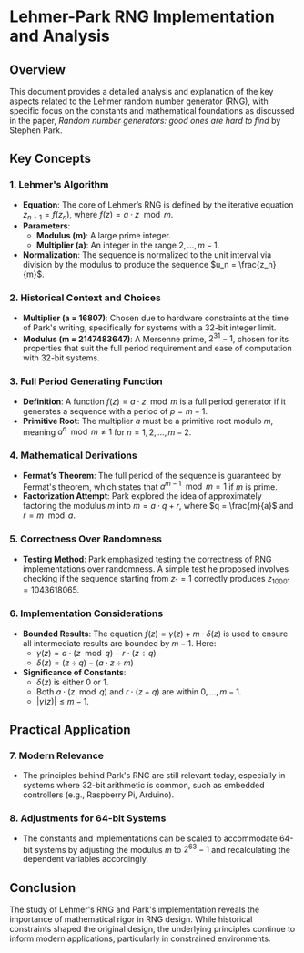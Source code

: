 # Lehmer-Park RNG Implementation and Analysis

## Overview

This document provides a detailed analysis and explanation of the key aspects
related to the Lehmer random number generator (RNG), with specific focus on the
constants and mathematical foundations as discussed in the paper, _Random
number generators: good ones are hard to find_ by Stephen Park.

## Key Concepts

### 1. **Lehmer's Algorithm**

- **Equation**: The core of Lehmer’s RNG is defined by the iterative equation
  $z_{n+1} = f(z_n)$, where $f(z) = a \cdot z \mod m$.
- **Parameters**:
  - **Modulus (m)**: A large prime integer.
  - **Multiplier (a)**: An integer in the range $2, \dots, m-1$.
- **Normalization**: The sequence is normalized to the unit interval via
  division by the modulus to produce the sequence $u_n = \frac{z_n}{m}$.

### 2. **Historical Context and Choices**

- **Multiplier (a = 16807)**: Chosen due to hardware constraints at the time of
  Park's writing, specifically for systems with a 32-bit integer limit.
- **Modulus (m = 2147483647)**: A Mersenne prime, $2^{31} - 1$, chosen for its
  properties that suit the full period requirement and ease of computation with
  32-bit systems.

### 3. **Full Period Generating Function**

- **Definition**: A function $f(z) = a \cdot z \mod m$ is a full period
  generator if it generates a sequence with a period of $p = m - 1$.
- **Primitive Root**: The multiplier $a$ must be a primitive root modulo $m$,
  meaning $a^n \mod m \neq 1$ for $n = 1, 2, \dots, m-2$.

### 4. **Mathematical Derivations**

- **Fermat’s Theorem**: The full period of the sequence is guaranteed by
  Fermat's theorem, which states that $a^{m-1} \mod m = 1$ if $m$ is prime.
- **Factorization Attempt**: Park explored the idea of approximately factoring
  the modulus $m$ into $m = a \cdot q + r$, where $q = \frac{m}{a}$ and
  $r = m \mod a$.

### 5. **Correctness Over Randomness**

- **Testing Method**: Park emphasized testing the correctness of RNG
  implementations over randomness. A simple test he proposed involves checking
  if the sequence starting from $z_1 = 1$ correctly produces
  $z_{10001} = 1043618065$.

### 6. **Implementation Considerations**

- **Bounded Results**: The equation $f(z) = \gamma(z) + m \cdot \delta(z)$ is
  used to ensure all intermediate results are bounded by $m - 1$. Here:
  - $\gamma(z) = a \cdot (z \mod q) - r \cdot (z \div q)$
  - $\delta(z) = (z \div q) - (a \cdot z \div m)$
- **Significance of Constants**:
  - $\delta(z)$ is either 0 or 1.
  - Both $a \cdot (z \mod q)$ and $r \cdot (z \div q)$ are within
    $0, \dots, m-1$.
  - $| \gamma(z) | \leq m-1$.

## Practical Application

### 7. **Modern Relevance**

- The principles behind Park's RNG are still relevant today, especially in
  systems where 32-bit arithmetic is common, such as embedded controllers
  (e.g., Raspberry Pi, Arduino).

### 8. **Adjustments for 64-bit Systems**

- The constants and implementations can be scaled to accommodate 64-bit systems
  by adjusting the modulus $m$ to $2^{63} - 1$ and recalculating the dependent
  variables accordingly.

## Conclusion

The study of Lehmer's RNG and Park's implementation reveals the importance of
mathematical rigor in RNG design. While historical constraints shaped the
original design, the underlying principles continue to inform modern
applications, particularly in constrained environments.

